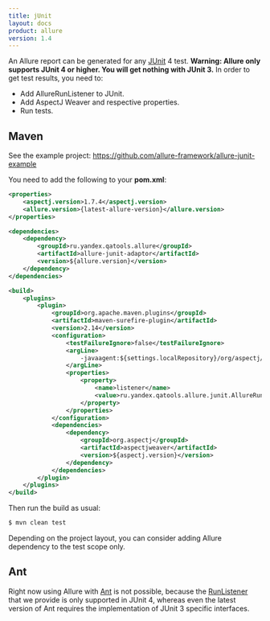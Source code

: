 ```yaml
---
title: jUnit
layout: docs
product: allure
version: 1.4
---
```


An Allure report can be generated for any [JUnit](http://junit.org/) 4 test.
**Warning: Allure only supports JUnit 4 or higher. You will get nothing with JUnit 3.**
In order to get test results, you need to:

* Add AllureRunListener to JUnit.
* Add AspectJ Weaver and respective properties.
* Run tests.

## Maven

See the example project: https://github.com/allure-framework/allure-junit-example

You need to add the following to your **pom.xml**:
```xml
<properties>
    <aspectj.version>1.7.4</aspectj.version>
    <allure.version>{latest-allure-version}</allure.version>
</properties>

<dependencies>
    <dependency>
        <groupId>ru.yandex.qatools.allure</groupId>
        <artifactId>allure-junit-adaptor</artifactId>
        <version>${allure.version}</version>
    </dependency>
</dependencies>

<build>
    <plugins>
        <plugin>
            <groupId>org.apache.maven.plugins</groupId>
            <artifactId>maven-surefire-plugin</artifactId>
            <version>2.14</version>
            <configuration>
                <testFailureIgnore>false</testFailureIgnore>
                <argLine>
                    -javaagent:${settings.localRepository}/org/aspectj/aspectjweaver/${aspectj.version}/aspectjweaver-${aspectj.version}.jar
                </argLine>
                <properties>
                    <property>
                        <name>listener</name>
                        <value>ru.yandex.qatools.allure.junit.AllureRunListener</value>
                    </property>
                </properties>
            </configuration>
            <dependencies>
                <dependency>
                    <groupId>org.aspectj</groupId>
                    <artifactId>aspectjweaver</artifactId>
                    <version>${aspectj.version}</version>
                </dependency>
            </dependencies>
        </plugin>
    </plugins>
</build>
```
Then run the build as usual:
```bash
$ mvn clean test
```
Depending on the project layout, you can consider adding Allure dependency to the test scope only.

## Ant

Right now using Allure with [Ant](http://ant.apache.org/) is not possible, because the [RunListener](http://junit.sourceforge.net/javadoc/org/junit/runner/notification/RunListener.html) that we provide is only supported in JUnit 4, whereas even the latest version of Ant requires the implementation of JUnit 3 specific interfaces.